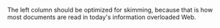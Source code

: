 The left column should be optimized for skimming, because that is how most documents are read in today's information overloaded Web.